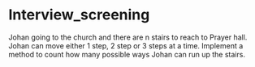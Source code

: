 # Interview_screening
Johan going to the church and there are n stairs to reach to Prayer hall. Johan can move either 1 step, 2 step or 3 steps at a time. Implement a method to count how many possible ways Johan can run up the stairs.
